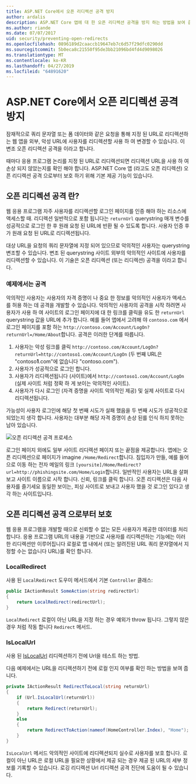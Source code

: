 ```yaml
---
title: ASP.NET Core에서 오픈 리디렉션 공격 방지
author: ardalis
description: ASP.NET Core 앱에 대 한 오픈 리디렉션 공격을 방지 하는 방법을 보여 줍니다.
ms.author: riande
ms.date: 07/07/2017
uid: security/preventing-open-redirects
ms.openlocfilehash: 0896189d2caaccb19647eb7c6d57f29dfc0290dd
ms.sourcegitcommit: 5b0eca8c21550f95de3bb21096bd4fd4d9098026
ms.translationtype: MT
ms.contentlocale: ko-KR
ms.lasthandoff: 04/27/2019
ms.locfileid: "64891620"
---
```

# <a name="prevent-open-redirect-attacks-in-aspnet-core"></a>ASP.NET Core에서 오픈 리디렉션 공격 방지

잠재적으로 쿼리 문자열 또는 폼 데이터와 같은 요청을 통해 지정 된 URL로 리디렉션하는 웹 앱을 외부, 악성 URL에 사용자를 리디렉션할 사용 하 여 변경할 수 있습니다. 이 변조 오픈 리디렉션 공격을 이라고 합니다.

때마다 응용 프로그램 논리를 지정 된 URL로 리디렉션되면 리디렉션 URL을 사용 하 여 손상 되지 않았는지를 확인 해야 합니다. ASP.NET Core 앱 (라고도 오픈 리디렉션) 오픈 리디렉션 공격 으로부터 보호 하기 위해 기본 제공 기능이 있습니다.

## <a name="what-is-an-open-redirect-attack"></a>오픈 리디렉션 공격 란?

웹 응용 프로그램 자주 사용자를 리디렉션할 로그인 페이지를 인증 해야 하는 리소스에 액세스할 때. 리디렉션 일반적으로 포함 됩니다는 `returnUrl` querystring 매개 변수를 성공적으로 로그인 한 후 원래 요청 된 URL에 반환 될 수 있도록 합니다. 사용자 인증 후가 원래 요청 된 URL로 리디렉션됩니다.

대상 URL을 요청의 쿼리 문자열에 지정 되어 있으므로 악의적인 사용자는 querystring 변조할 수 있습니다. 변조 된 querystring 사이트 외부의 악의적인 사이트에 사용자를 리디렉션할 수 있습니다. 이 기술은 오픈 리디렉션 (또는 리디렉션) 공격을 이라고 합니다.

### <a name="an-example-attack"></a>예제에서는 공격

악의적인 사용자는 사용자의 자격 증명이 나 중요 한 정보를 악의적인 사용자가 액세스를 허용 하는 데 공격을 개발할 수 있습니다. 악의적인 사용자의 공격을 시작 하려면 사용자가 사용 하 여 사이트의 로그인 페이지에 대 한 링크를 클릭을 유도 한 `returnUrl` querystring 값을 URL에 추가 합니다. 예를 들어 앱에서 고려해 야 `contoso.com` 에서 로그인 페이지를 포함 하는 `http://contoso.com/Account/LogOn?returnUrl=/Home/About`합니다. 공격은 이러한 단계를 따릅니다.

1. 사용자는 악성 링크를 클릭 `http://contoso.com/Account/LogOn?returnUrl=http://contoso1.com/Account/LogOn` (두 번째 URL은 "contoso**1**.com"에 없습니다 "contoso.com").
2. 사용자가 성공적으로 로그인 합니다.
3. 사용자가 리디렉션됩니다 (사이트)에서 `http://contoso1.com/Account/LogOn` (실제 사이트 처럼 정확 하 게 보이는 악의적인 사이트).
4. 사용자가 다시 로그인 (자격 증명을 사이트 악의적인 제공) 및 실제 사이트로 다시 리디렉션됩니다.

가능성이 사용자 로그인에 해당 첫 번째 시도가 실패 했음을 두 번째 시도가 성공적으로 되었는지 생각 합니다. 사용자는 대부분 해당 자격 증명이 손상 된를 인식 하지 못하는 남아 있습니다.

![오픈 리디렉션 공격 프로세스](preventing-open-redirects/_static/open-redirection-attack-process.png)

로그인 페이지 외에도 일부 사이트 리디렉션 페이지 또는 끝점을 제공합니다. 앱에는 오픈 리디렉션으로 페이지가 imagine `/Home/Redirect`합니다. 침입자가 만들, 예를 들어으로 이동 하는 전자 메일의 링크 `[yoursite]/Home/Redirect?url=http://phishingsite.com/Home/Login`합니다. 일반적인 사용자는 URL을 살펴보고 사이트 이름으로 시작 합니다. 신뢰, 링크를 클릭 합니다. 오픈 리디렉션은 다음 사용자를 즐기세요 동일한 보이는, 피싱 사이트로 보내고 사용자 했을 것 로그인 있다고 생각 하는 사이트입니다.

## <a name="protecting-against-open-redirect-attacks"></a>오픈 리디렉션 공격 으로부터 보호

웹 응용 프로그램을 개발할 때으로 신뢰할 수 없는 모든 사용자가 제공한 데이터를 처리 합니다. 응용 프로그램 URL의 내용을 기반으로 사용자를 리디렉션하는 기능에는 이러한 리디렉션만 이루어집니다 로컬로 앱 내에서 (또는 알려진된 URL 쿼리 문자열에서 지정할 수는 없습니다 URL)를 확인 합니다.

### <a name="localredirect"></a>LocalRedirect

사용 된 `LocalRedirect` 도우미 메서드에서 기본 `Controller` 클래스:

```csharp
public IActionResult SomeAction(string redirectUrl)
{
    return LocalRedirect(redirectUrl);
}
```

`LocalRedirect` 로컬이 아닌 URL을 지정 하는 경우 예외가 throw 됩니다. 그렇지 않은 경우 처럼 작동 합니다 `Redirect` 메서드.

### <a name="islocalurl"></a>IsLocalUrl

사용 된 [IsLocalUrl](/dotnet/api/Microsoft.AspNetCore.Mvc.IUrlHelper?view=aspnetcore-2.0#Microsoft_AspNetCore_Mvc_IUrlHelper_IsLocalUrl_System_String_) 리디렉션하기 전에 Url을 테스트 하는 방법.

다음 예제에서는 URL을 리디렉션하기 전에 로컬 인지 여부를 확인 하는 방법을 보여 줍니다.

```csharp
private IActionResult RedirectToLocal(string returnUrl)
{
    if (Url.IsLocalUrl(returnUrl))
    {
        return Redirect(returnUrl);
    }
    else
    {
        return RedirectToAction(nameof(HomeController.Index), "Home");
    }
}
```

`IsLocalUrl` 메서드 악의적인 사이트에 리디렉션되지 실수로 사용자를 보호 합니다. 로컬이 아닌 URL은 로컬 URL을 필요한 상황에서 제공 되는 경우 제공 된 URL의 세부 정보를 기록할 수 있습니다. 로깅 리디렉션 Url 리디렉션 공격 진단에 도움이 될 수 있습니다.
